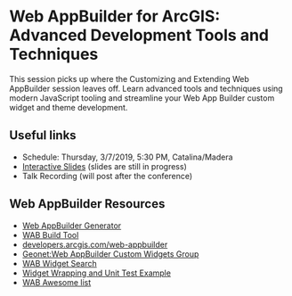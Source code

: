 # Web AppBuilder for ArcGIS: Advanced Development Tools and Techniques

This session picks up where the Customizing and Extending Web AppBuilder session leaves off. Learn advanced tools and techniques using modern JavaScript tooling and streamline your Web App Builder custom widget and theme development.


## Useful links
 * Schedule: Thursday, 3/7/2019, 5:30 PM, Catalina/Madera
 * [Interactive Slides](https://gavinr.github.io/web-appbuilder-tools-techniques-dev-summit-2019/index.html) (slides are still in progress)
 * Talk Recording (will post after the conference)

## Web AppBuilder Resources
 * [Web AppBuilder Generator](https://github.com/Esri/generator-esri-appbuilder-js)
 * [WAB Build Tool](https://www.github.com/gbochenek/esri-wab-build)
 * [developers.arcgis.com/web-appbuilder](https://developers.arcgis.com/web-appbuilder/)
 * [Geonet:Web AppBuilder Custom Widgets Group](https://geonet.esri.com/groups/web-app-builder-custom-widgets)
 * [WAB Widget Search](http://gavinr.github.io/wab-widget-search)
 * [Widget Wrapping and Unit Test Example](https://github.com/gbochenek/wab-test-example)
 * [WAB Awesome list](https://hhkaos.github.io/awesome-arcgis/arcgis/products/web-appbuilder/)